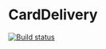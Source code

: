 # CardDelivery
[![Build status](https://ci.appveyor.com/api/projects/status/de9ti95y0et8vkhn?svg=true)](https://ci.appveyor.com/project/Katya6568/carddelivery)
